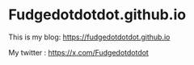 # Fudgedotdotdot.github.io

This is my blog: https://fudgedotdotdot.github.io

My twitter : https://x.com/Fudgedotdotdot